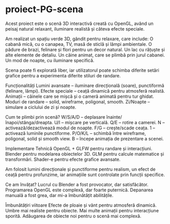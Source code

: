 # proiect-PG-scena

Acest proiect este o scenă 3D interactivă creată cu OpenGL, având un peisaj natural relaxant, iluminare realistă și câteva efecte speciale.

Am realizat un spațiu verde 3D, gândit pentru relaxare, care include:
O cabană mică, cu o canapea, TV, masă de sticlă și lămpi ambientale.
O pădure de brazi, felinare și flori pentru un decor natural.
Un lac cu rățuște și alte elemente de detaliu.
Un câine animat, care se plimbă prin jurul cabanei.
Un mod de noapte, cu iluminare specifică.

Scena poate fi explorată liber, iar utilizatorul poate schimba diferite setări grafice pentru a experimenta diferite stiluri de randare.

Funcționalități
Lumini avansate – iluminare direcțională (soare), punctiformă (felinare, lămpi).
Efecte speciale – ceață dinamică pentru atmosferă realistă.
Animații – câinele care se mișcă și o cameră animată pentru tur ghidat.
Moduri de randare – solid, wireframe, poligonal, smooth.
Zi/Noapte – simulare a ciclului de zi și noapte.

Cum te plimbi prin scenă?
W/S/A/D – deplasare înainte/înapoi/stânga/dreapta.
U/I – mișcare pe verticală.
Q/E – rotire a camerei.
N – activează/dezactivează modul de noapte.
F/G – crește/scade ceața.
1 – activează luminile punctiforme.
P/O/K/L – schimbă între wireframe, poligonal, solid și smooth view.
B – începe animația de prezentare a scenei.

Implementare Tehnică
OpenGL + GLFW pentru randare și interacțiuni.
Blender pentru modelarea obiectelor 3D.
GLM pentru calcule matematice și transformări.
Shader-e pentru efecte grafice avansate.

Am folosit lumini direcționale și punctiforme pentru realism, un efect de ceață pentru profunzime, iar animațiile sunt controlate prin funcții specifice.

Ce am învățat?
Lucrul cu Blender a fost provocator, dar satisfăcător.
Programarea OpenGL este complexă, dar foarte puternică.
Depanarea manuală a fost grea, dar mi-a îmbunătățit abilitățile.

Îmbunătățiri viitoare
Efecte de ploaie și vânt pentru atmosferă dinamică.
Umbre mai realiste pentru obiecte.
Mai multe animații pentru interacțiune sporită.
Adăugarea de obiecte noi pentru o scenă mai complexă.
